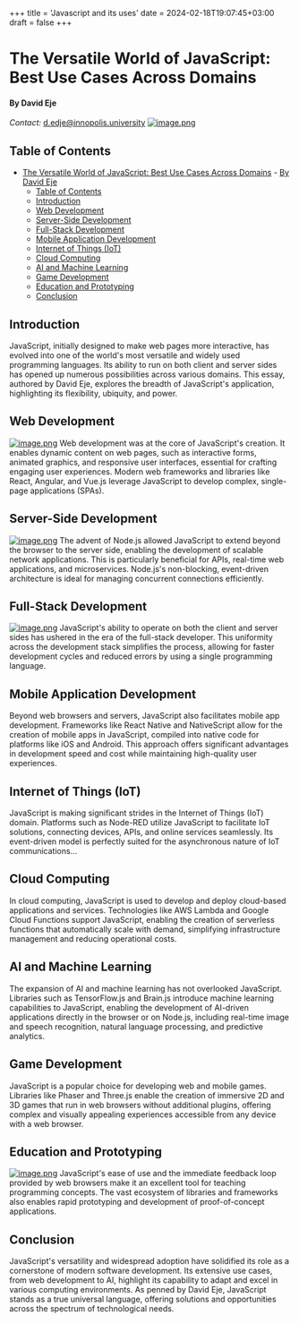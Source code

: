 +++
title = 'Javascript and its uses'
date = 2024-02-18T19:07:45+03:00
draft = false
+++


# The Versatile World of JavaScript: Best Use Cases Across Domains
#### By David Eje
*Contact:* [d.edje@innopolis.university](mailto:d.edje@innopolis.university)
[![image.png](https://i.postimg.cc/FsyxpTQ7/image.png)](https://postimg.cc/PPqZrzJj)




## Table of Contents
- [The Versatile World of JavaScript: Best Use Cases Across Domains](#the-versatile-world-of-javascript-best-use-cases-across-domains)
      - [By David Eje](#by-david-eje)
  - [Table of Contents](#table-of-contents)
  - [Introduction](#introduction)
  - [Web Development](#web-development)
  - [Server-Side Development](#server-side-development)
  - [Full-Stack Development](#full-stack-development)
  - [Mobile Application Development](#mobile-application-development)
  - [Internet of Things (IoT)](#internet-of-things-iot)
  - [Cloud Computing](#cloud-computing)
  - [AI and Machine Learning](#ai-and-machine-learning)
  - [Game Development](#game-development)
  - [Education and Prototyping](#education-and-prototyping)
  - [Conclusion](#conclusion)


## Introduction
JavaScript, initially designed to make web pages more interactive, has evolved into one of the world's most versatile and widely used programming languages. Its ability to run on both client and server sides has opened up numerous possibilities across various domains. This essay, authored by David Eje, explores the breadth of JavaScript's application, highlighting its flexibility, ubiquity, and power.

## Web Development
[![image.png](https://i.postimg.cc/8CZ4W4rx/image.png)](https://postimg.cc/p9nKMDCB)
Web development was at the core of JavaScript's creation. It enables dynamic content on web pages, such as interactive forms, animated graphics, and responsive user interfaces, essential for crafting engaging user experiences. Modern web frameworks and libraries like React, Angular, and Vue.js leverage JavaScript to develop complex, single-page applications (SPAs).

## Server-Side Development
[![image.png](https://i.postimg.cc/9fYMNqQP/image.png)](https://postimg.cc/2q3r1yv3)
The advent of Node.js allowed JavaScript to extend beyond the browser to the server side, enabling the development of scalable network applications. This is particularly beneficial for APIs, real-time web applications, and microservices. Node.js's non-blocking, event-driven architecture is ideal for managing concurrent connections efficiently.

## Full-Stack Development
[![image.png](https://i.postimg.cc/FR2jgBFC/image.png)](https://postimg.cc/1nrnyMqD)
JavaScript's ability to operate on both the client and server sides has ushered in the era of the full-stack developer. This uniformity across the development stack simplifies the process, allowing for faster development cycles and reduced errors by using a single programming language.

## Mobile Application Development
Beyond web browsers and servers, JavaScript also facilitates mobile app development. Frameworks like React Native and NativeScript allow for the creation of mobile apps in JavaScript, compiled into native code for platforms like iOS and Android. This approach offers significant advantages in development speed and cost while maintaining high-quality user experiences.

## Internet of Things (IoT)
JavaScript is making significant strides in the Internet of Things (IoT) domain. Platforms such as Node-RED utilize JavaScript to facilitate IoT solutions, connecting devices, APIs, and online services seamlessly. Its event-driven model is perfectly suited for the asynchronous nature of IoT communications...

## Cloud Computing
In cloud computing, JavaScript is used to develop and deploy cloud-based applications and services. Technologies like AWS Lambda and Google Cloud Functions support JavaScript, enabling the creation of serverless functions that automatically scale with demand, simplifying infrastructure management and reducing operational costs.

## AI and Machine Learning
The expansion of AI and machine learning has not overlooked JavaScript. Libraries such as TensorFlow.js and Brain.js introduce machine learning capabilities to JavaScript, enabling the development of AI-driven applications directly in the browser or on Node.js, including real-time image and speech recognition, natural language processing, and predictive analytics.

## Game Development
JavaScript is a popular choice for developing web and mobile games. Libraries like Phaser and Three.js enable the creation of immersive 2D and 3D games that run in web browsers without additional plugins, offering complex and visually appealing experiences accessible from any device with a web browser.

## Education and Prototyping
[![image.png](https://i.postimg.cc/BtfbV5Hg/image.png)](https://postimg.cc/vxXG1VPg)
JavaScript's ease of use and the immediate feedback loop provided by web browsers make it an excellent tool for teaching programming concepts. The vast ecosystem of libraries and frameworks also enables rapid prototyping and development of proof-of-concept applications.

## Conclusion
JavaScript's versatility and widespread adoption have solidified its role as a cornerstone of modern software development. Its extensive use cases, from web development to AI, highlight its capability to adapt and excel in various computing environments. As penned by David Eje, JavaScript stands as a true universal language, offering solutions and opportunities across the spectrum of technological needs.
